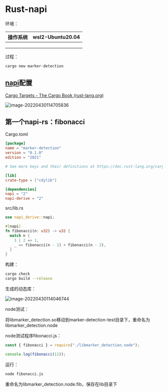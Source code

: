 # Rust-napi

环境：

| 操作系统 | wsl2-Ubuntu20.04 |
| -------- | ---------------- |
|          |                  |
|          |                  |
|          |                  |

过程：

```bash
cargo new marker-detection
```

## [napi](https://crates.io/crates/napi)配置

[Cargo Targets - The Cargo Book (rust-lang.org)](https://doc.rust-lang.org/cargo/reference/cargo-targets.html)

![image-20220430114705836](README.assets/image-20220430114705836.png)

## 第一个napi-rs：fibonacci

Cargo.toml

```toml
[package]
name = "marker-detection"
version = "0.1.0"
edition = "2021"

# See more keys and their definitions at https://doc.rust-lang.org/cargo/reference/manifest.html

[lib]
crate-type = ["cdylib"]

[dependencies]
napi = "2"
napi-derive = "2"
```

src/lib.rs

```rust
use napi_derive::napi;

#[napi]
fn fibonacci(n: u32) -> u32 {
  match n {
    1 | 2 => 1,
    _ => fibonacci(n - 1) + fibonacci(n - 2),
  }
}
```
构建：
```bash
cargo check
cargo build --release
```

生成的动态库：

![image-20220430114046744](README.assets/image-20220430114046744.png)

node测试：

将libmarker_detection.so移动到marker-detection-test目录下，重命名为libmarker_detection.node

node测试程序fibonacci.js：

```javascript
const { fibonacci } = require("./libmarker_detection.node");

console.log(fibonacci(11));
```

运行：

```bash
node fibonacci.js
```

重命名为libmarker_detection.node.fib，保存在lib目录下
